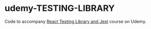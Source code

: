# udemy-TESTING-LIBRARY

Code to accompany [React Testing Library and Jest](https://www.udemy.com/course/react-testing-library/?couponCode=TEST-LIB-GITHUB) course on Udemy.

